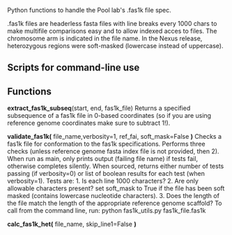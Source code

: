 
Python functions to handle the Pool lab's .fas1k file spec.

.fas1k files are headerless fasta files with line breaks every 1000 chars to make multifile comparisons easy and to allow indexed acces to files.
The chromosome arm is indicated in the file name. In the Nexus release, heterozygous regions were soft-masked (lowercase instead of uppercase).


## Scripts for command-line use

##  Functions

**extract_fas1k_subseq**(start, end, fas1k_file)
Returns a specified subsequence of a fas1k file in 0-based coordinates (so if you are using reference genome coordinates make sure to subtract 1!). 

**validate_fas1k(** file_name,verbosity=1, ref_fai, soft_mask=False **)**
Checks a fas1k file for conformation to the fas1k specifications. Performs three checks (unless reference genome fasta index file is not provided, then 2).
When run as main, only prints output (failing file name) if tests fail, otherwise completes silently. When sourced, returns either number of tests passing (if verbosity=0) or list of boolean results for each test (when verbosity=1). 
Tests are: 1. Is each line 1000 characters? 2. Are only allowable characters present? set soft_mask to True if the file has been soft masked (contains lowercase nucleotide characters). 3. Does the length of the file match the length of the appropriate reference genome scaffold?
To call from the command line, run: python fas1k_utils.py fas1k_file.fas1k

**calc_fas1k_het(** file_name, skip_line1=False **)** 
